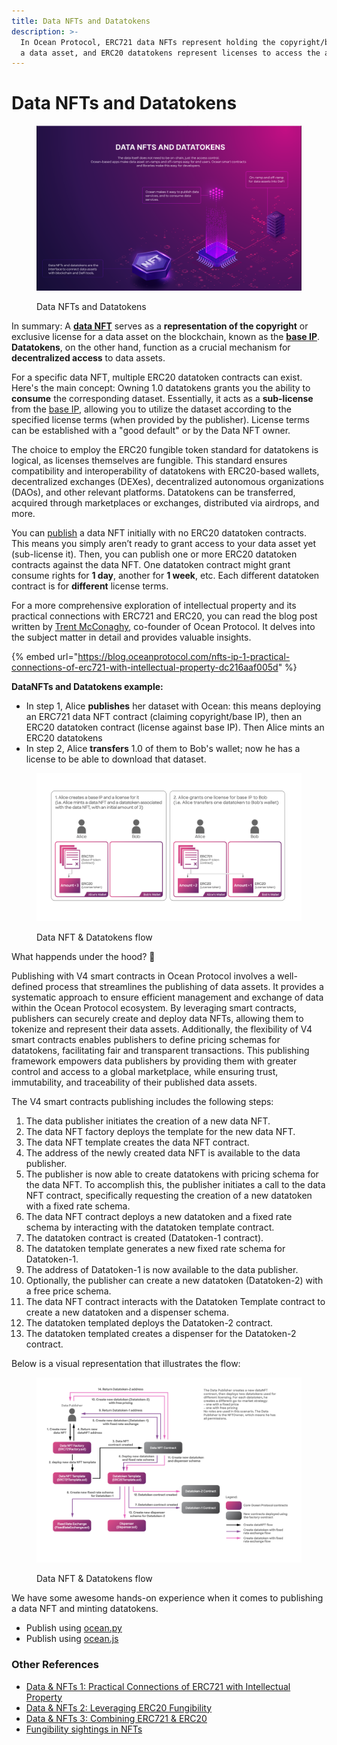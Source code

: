 ```yaml
---
title: Data NFTs and Datatokens
description: >-
  In Ocean Protocol, ERC721 data NFTs represent holding the copyright/base IP of
  a data asset, and ERC20 datatokens represent licenses to access the assets.
---
```


# Data NFTs and Datatokens

<figure><img src="../../.gitbook/assets/architecture/DataNFT&#x26;Datatokens.png" alt=""><figcaption><p>Data NFTs and Datatokens</p></figcaption></figure>

In summary: A [**data NFT**](data-nfts.md) serves as a **representation of the copyright** or exclusive license for a data asset on the blockchain, known as the [**base IP**](../../discover/glossary.md). **Datatokens**, on the other hand, function as a crucial mechanism for **decentralized access** to data assets.

For a specific data NFT, multiple ERC20 datatoken contracts can exist. Here's the main concept: Owning 1.0 datatokens grants you the ability to **consume** the corresponding dataset. Essentially, it acts as a **sub-license** from the [base IP](../../discover/glossary.md), allowing you to utilize the dataset according to the specified license terms (when provided by the publisher). License terms can be established with a "good default" or by the Data NFT owner.

The choice to employ the ERC20 fungible token standard for datatokens is logical, as licenses themselves are fungible. This standard ensures compatibility and interoperability of datatokens with ERC20-based wallets, decentralized exchanges (DEXes), decentralized autonomous organizations (DAOs), and other relevant platforms. Datatokens can be transferred, acquired through marketplaces or exchanges, distributed via airdrops, and more.

You can [publish](../../discover/glossary.md) a data NFT initially with no ERC20 datatoken contracts. This means you simply aren’t ready to grant access to your data asset yet (sub-license it). Then, you can publish one or more ERC20 datatoken contracts against the data NFT. One datatoken contract might grant consume rights for **1 day**, another for **1 week**, etc. Each different datatoken contract is for **different** license terms.

For a more comprehensive exploration of intellectual property and its practical connections with ERC721 and ERC20, you can read the blog post written by [Trent McConaghy](http://www.trent.st/), co-founder of Ocean Protocol. It delves into the subject matter in detail and provides valuable insights.

{% embed url="https://blog.oceanprotocol.com/nfts-ip-1-practical-connections-of-erc721-with-intellectual-property-dc216aaf005d" %}

**DataNFTs and Datatokens example:**

* In step 1, Alice **publishes** her dataset with Ocean: this means deploying an ERC721 data NFT contract (claiming copyright/base IP), then an ERC20 datatoken contract (license against base IP). Then Alice mints an ERC20 datatokens
* In step 2, Alice **transfers** 1.0 of them to Bob's wallet; now he has a license to be able to download that dataset.

<figure><img src="../../.gitbook/assets/architecture/datanfts_and_datatokens_flow.png" alt=""><figcaption><p>Data NFT &#x26; Datatokens flow</p></figcaption></figure>

What happends under the hood? 🤔

Publishing with V4 smart contracts in Ocean Protocol involves a well-defined process that streamlines the publishing of data assets. It provides a systematic approach to ensure efficient management and exchange of data within the Ocean Protocol ecosystem. By leveraging smart contracts, publishers can securely create and deploy data NFTs, allowing them to tokenize and represent their data assets. Additionally, the flexibility of V4 smart contracts enables publishers to define pricing schemas for datatokens, facilitating fair and transparent transactions. This publishing framework empowers data publishers by providing them with greater control and access to a global marketplace, while ensuring trust, immutability, and traceability of their published data assets.

The V4 smart contracts publishing includes the following steps:

1. The data publisher initiates the creation of a new data NFT.
2. The data NFT factory deploys the template for the new data NFT.
3. The data NFT template creates the data NFT contract.
4. The address of the newly created data NFT is available to the data publisher.
5. The publisher is now able to create datatokens with pricing schema for the data NFT. To accomplish this, the publisher initiates a call to the data NFT contract, specifically requesting the creation of a new datatoken with a fixed rate schema.
6. The data NFT contract deploys a new datatoken and a fixed rate schema by interacting with the datatoken template contract.
7. The datatoken contract is created (Datatoken-1 contract).
8. The datatoken template generates a new fixed rate schema for Datatoken-1.
9. The address of Datatoken-1 is now available to the data publisher.
10. Optionally, the publisher can create a new datatoken (Datatoken-2) with a free price schema.
11. The data NFT contract interacts with the Datatoken Template contract to create a new datatoken and a dispenser schema.
12. The datatoken templated deploys the Datatoken-2 contract.
13. The datatoken templated creates a dispenser for the Datatoken-2 contract.

Below is a visual representation that illustrates the flow:

<figure><img src="../../.gitbook/assets/contracts/publish_detailed_flow (1).png" alt=""><figcaption><p>Data NFT &#x26; Datatokens flow</p></figcaption></figure>

We have some awesome hands-on experience when it comes to publishing a data NFT and minting datatokens.

* Publish using [ocean.py](../ocean.py/publish-flow.md)
* Publish using [ocean.js](../ocean.js/publish.md)

### Other References

* [Data & NFTs 1: Practical Connections of ERC721 with Intellectual Property](https://blog.oceanprotocol.com/nfts-ip-1-practical-connections-of-erc721-with-intellectual-property-dc216aaf005d)
* [Data & NFTs 2: Leveraging ERC20 Fungibility](https://blog.oceanprotocol.com/nfts-ip-2-leveraging-erc20-fungibility-bcee162290e3)
* [Data & NFTs 3: Combining ERC721 & ERC20](https://blog.oceanprotocol.com/nfts-ip-3-combining-erc721-erc20-b69ea659115e)
* [Fungibility sightings in NFTs](https://blog.oceanprotocol.com/on-difficult-to-explain-fungibility-sightings-in-nfts-26bc18620f70)
